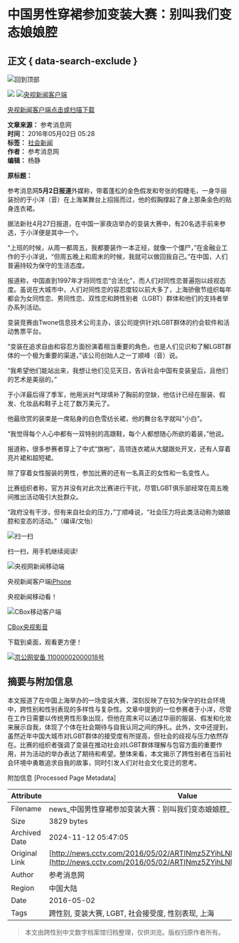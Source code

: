 # 中国男性穿裙参加变装大赛：别叫我们变态娘娘腔

## 正文 { data-search-exclude }


![回到顶部](//p5.img.cctvpic.com/photoAlbum/templet/common/DEPA1399431580096718/gotop_140616.jpg)

![](//p5.img.cctvpic.com/photoAlbum/templet/common/DEPA1400048814847511/X01_140617.jpg) [![央视新闻客户端](//p1.img.cctvpic.com/photoAlbum/page/performance/img/2015/7/9/1436410142930_194.jpg)](http://app.cntv.cn/appkhdxz/ysxwydb/index.shtml)

[央视新闻客户端点击或扫描下载](http://app.cntv.cn/appkhdxz/ysxwydb/index.shtml)

**文章来源：** 参考消息网  
**时间：** 2016年05月02日 05:28  
**标签：** [社会新闻](http://news.cctv.com/society_old/)  
**作者：** 参考消息网  
**编辑：** 杨静  

**原标题：**

参考消息网**5月2日报道**外媒称，带着蓬松的金色假发和夸张的假睫毛，一身华丽装扮的于小洋（音）在上海某舞台上招摇而过，他的假胸撑起了身上那条金色的贴身连衣裙。

据法新社4月27日报道，在中国一家夜店举办的变装大赛中，有20名选手前来参选，于小洋便是其中一个。

“上班的时候，从周一都周五，我都要装作一本正经，就像一个僵尸，”在金融业工作的于小洋说，“但周五晚上和周末的时候，我就可以做回我自己。”在中国，人们普遍持较为保守的生活态度。

报道称，中国直到1997年才将同性恋“合法化”，而人们对同性恋普遍抱以歧视态度。虽说在大城市中，人们对同性恋的容忍度较以前大多了，上海骄傲节组织每年都会为女同性恋、男同性恋、双性恋和跨性别者（LGBT）群体和他们的支持者举办系列活动。

变装竞赛由Twone信息技术公司主办，该公司提供针对LGBT群体的约会软件和活动售票平台。

“变装在追求自由和容忍方面扮演着相当重要的角色，也是人们见识和了解LGBT群体的一个极为重要的渠道，”该公司创始人之一丁顺峰（音）说。

“我希望他们能站出来，我想让他们见见天日，告诉社会中国有变装皇后，且他们的艺术是美丽的。”

于小洋最后得了季军，他用派对气球填补了胸前的空缺，他估计已经在服装、假发、化妆品和鞋子上花了数万美元了。

他最欣赏的装束是一席贴身的白色雪纺长裙，他的舞台名字就叫“小白”。

“我觉得每个人心中都有一双特别的高跟鞋，每个人都想随心所欲的着装，”他说。

报道称，很多参赛者穿上了中式“旗袍”，高领连衣裙从大腿跟处开叉，还有人穿着亮片裙和超短裙。

除了穿着女性服装的男性，参加比赛的还有一名真正的女性和一名变性人。

比赛组织者称，官方并没有对此次比赛进行干扰，尽管LGBT俱乐部经常在周五晚间推出活动吸引大批群众。

“政府没有干涉，但有来自社会的压力，”丁顺峰说，“社会压力将此类活动称为娘娘腔和变态的活动。”（编译/文怡）

![扫一扫](//p1.img.cctvpic.com/photoAlbum/page/performance/img/2015/7/11/1436583847241_479.jpg)

扫一扫，用手机继续阅读!

![央视网新闻移动端](//p2.img.cctvpic.com/photoAlbum/page/performance/img/2014/5/6/1399367566002_693.png)

央视新闻客户端[iPhone](https://itunes.apple.com/cn/app/yang-shi-xin-wen/id467289231?mt=8)

央视新闻移动看！

![CBox移动客户端](//p1.img.cctvpic.com/photoAlbum/page/performance/img/2014/5/6/1399367634031_816.png)

[CBox央视影音](http://app.cctv.com/appkhdxz/ydb/index.shtml)

下载到桌面，观看更方便！

[![](//www.cctv.com/nettv/newCMS/endPage/end_files/ghs.png)京公网安备 11000002000018号](http://www.beian.gov.cn/portal/registerSystemInfo?recordcode=11000002000018)

## 摘要与附加信息

<!-- tcd_abstract -->
本文报道了在中国上海举办的一场变装大赛，深刻反映了在较为保守的社会环境中，跨性别和性别表现的多样性与复杂性。文章中提到的一位参赛者于小洋，尽管在工作日需要以传统男性形象出现，但他在周末可以通过华丽的服装、假发和化妆来展示自我，体现了个体在社会期待与自我认同之间的挣扎。此外，文中还提到，虽然近年中国大城市对LGBT群体的接受度有所提高，但社会的歧视与压力依然存在。比赛的组织者强调了变装在推动社会对LGBT群体理解与包容方面的重要作用，并为活动的举办表达了期待和希望。整体来看，本文揭示了跨性别者在当前社会环境中勇敢追求自我的故事，同时引发人们对社会文化变迁的思考。
<!-- tcd_abstract_end -->

附加信息 [Processed Page Metadata]

| Attribute       | Value                                  |
|-----------------|----------------------------------------|
| Filename        | news_中国男性穿裙参加变装大赛：别叫我们变态娘娘腔_-_新闻频道.md                             |
| Size            | 3829 bytes                           |
| Archived Date   | 2024-11-12 05:47:05                             |
| Original Link   | [http://news.cctv.com/2016/05/02/ARTINmz5ZYihLNM9WjYmT9iF160502.shtml](http://news.cctv.com/2016/05/02/ARTINmz5ZYihLNM9WjYmT9iF160502.shtml)                       |
| Author          | 参考消息网                               |
| Region          | 中国大陆                               |
| Date            | 2016-05-02                                 |
| Tags            | 跨性别, 变装大赛, LGBT, 社会接受度, 性别表现, 上海                                 |
>
> 本文由跨性别中文数字档案馆归档整理，仅供浏览。版权归原作者所有。
>